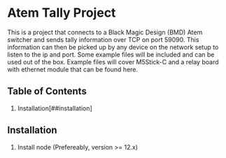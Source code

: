 # Atem Tally Project

This is a project that connects to a Black Magic Design (BMD) Atem switcher and sends tally information over TCP on port 59090. This information can then be picked up by any device on the network setup to listen to the ip and port. Some example files will be included and can be used out of the box. Example files will cover M5Stick-C and a relay board with ethernet module that can be found here.

## Table of Contents

1. Installation[##installation]

## Installation

1. Install node (Prefereably, version >= 12.x)
